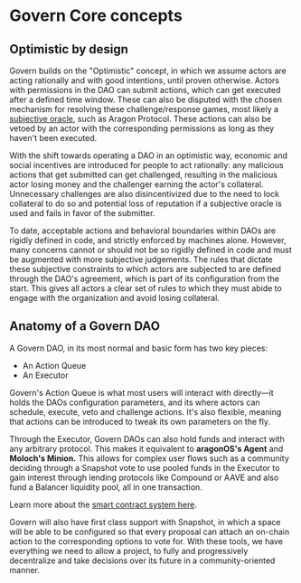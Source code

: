 # Govern Core concepts

## Optimistic by design

Govern builds on the "Optimistic" concept, in which we assume actors are acting rationally and with good intentions, until proven otherwise. Actors with permissions in the DAO can submit actions, which can get executed after a defined time window. These can also be disputed with the chosen mechanism for resolving these challenge/response games, most likely a [subjective oracle](https://aragon.org/blog/snapshot), such as Aragon Protocol. These actions can also be vetoed by an actor with the corresponding permissions as long as they haven't been executed.

With the shift towards operating a DAO in an optimistic way, economic and social incentives are introduced for people to act rationally: any malicious actions that get submitted can get challenged, resulting in the malicious actor losing money and the challenger earning the actor's collateral. Unnecessary challenges are also disincentivized due to the need to lock collateral to do so and potential loss of reputation if a subjective oracle is used and fails in favor of the submitter.

To date, acceptable actions and behavioral boundaries within DAOs are rigidly defined in code, and strictly enforced by machines alone. However, many concerns cannot or should not be so rigidly defined in code and must be augmented with more subjective judgements. The rules that dictate these subjective constraints to which actors are subjected to are defined through the DAO's agreement, which is part of its configuration from the start. This gives all actors a clear set of rules to which they must abide to engage with the organization and avoid losing collateral.

## Anatomy of a Govern DAO

A Govern DAO, in its most normal and basic form has two key pieces:

* An Action Queue
* An Executor

Govern's Action Queue is what most users will interact with directly—it holds the DAOs configuration parameters, and its where actors can schedule, execute, veto and challenge actions. It's also flexible, meaning that actions can be introduced to tweak its own parameters on the fly.

Through the Executor, Govern DAOs can also hold funds and interact with any arbitrary protocol. This makes it equivalent to **aragonOS's Agent** and **Moloch's Minion.** This allows for complex user flows such as a community deciding through a Snapshot vote to use pooled funds in the Executor to gain interest through lending protocols like Compound or AAVE and also fund a Balancer liquidity pool, all in one transaction.

Learn more about the [smart contract system here](../developers/getting-started.md).

Govern will also have first class support with Snapshot, in which a space will be able to be configured so that every proposal can attach an on-chain action to the corresponding options to vote for. With these tools, we have everything we need to allow a project, to fully and progressively decentralize and take decisions over its future in a community-oriented manner.

